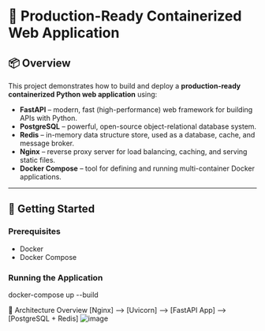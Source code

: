 # 🐳 Production-Ready Containerized Web Application

## 📦 Overview

This project demonstrates how to build and deploy a **production-ready containerized Python web application** using:

- **FastAPI** – modern, fast (high-performance) web framework for building APIs with Python.
- **PostgreSQL** – powerful, open-source object-relational database system.
- **Redis** – in-memory data structure store, used as a database, cache, and message broker.
- **Nginx** – reverse proxy server for load balancing, caching, and serving static files.
- **Docker Compose** – tool for defining and running multi-container Docker applications.

---

## 🚀 Getting Started

### Prerequisites

- Docker
- Docker Compose

### Running the Application

docker-compose up --build

📌 Architecture Overview [Nginx] --> [Uvicorn] --> [FastAPI App] --> [PostgreSQL + Redis]
![image](https://github.com/user-attachments/assets/6849badb-7e13-4b18-9ed9-eb83a9a5ac63)


